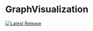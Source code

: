 # GraphVisualization
[![Latest Release](https://img.shields.io/github/release/Epictigu/GraphVisualization?label=download)](https://github.com/Epictigu/GraphVisualization/releases/)
